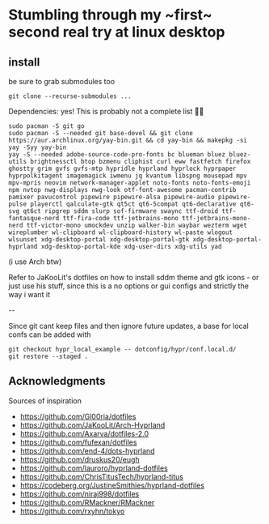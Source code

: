 # Stumbling through my ~first~ second real try at linux desktop

## install

be sure to grab submodules too
```
git clone --recurse-submodules ...
```

Dependencies: yes!
This is probably not a complete list 🤷‍♂
```
sudo pacman -S git go
sudo pacman -S --needed git base-devel && git clone https://aur.archlinux.org/yay-bin.git && cd yay-bin && makepkg -si
yay -Syy yay-bin
yay -S --needed adobe-source-code-pro-fonts bc blueman bluez bluez-utils brightnessctl btop bzmenu cliphist curl eww fastfetch firefox ghostty grim gvfs gvfs-mtp hypridle hyprland hyprlock hyprpaper hyprpolkitagent imagemagick iwmenu jq kvantum libspng mousepad mpv mpv-mpris neovim network-manager-applet noto-fonts noto-fonts-emoji npm nvtop nwg-displays nwg-look otf-font-awesome pacman-contrib pamixer pavucontrol pipewire pipewire-alsa pipewire-audio pipewire-pulse playerctl qalculate-gtk qt5ct qt6-5compat qt6-declarative qt6-svg qt6ct ripgrep sddm slurp sof-firmware swaync ttf-droid ttf-fantasque-nerd ttf-fira-code ttf-jetbrains-mono ttf-jetbrains-mono-nerd ttf-victor-mono umockdev unzip walker-bin waybar wezterm wget wireplumber wl-clipboard wl-clipboard-history wl-paste wlogout wlsunset xdg-desktop-portal xdg-desktop-portal-gtk xdg-desktop-portal-hyprland xdg-desktop-portal-kde xdg-user-dirs xdg-utils yad

```
(i use Arch btw)

Refer to JaKooLit's dotfiles on how to install sddm theme and gtk icons - or just use his stuff, since this is a no options or gui configs and strictly the way i want it

--

Since git cant keep files and then ignore future updates, a base for local confs can be added with
```
git checkout hypr_local_example -- dotconfig/hypr/conf.local.d/
git restore --staged .
```


## Acknowledgments

Sources of inspiration
- https://github.com/Gl00ria/dotfiles
- https://github.com/JaKooLit/Arch-Hyprland
- https://github.com/Axarva/dotfiles-2.0
- https://github.com/fufexan/dotfiles
- https://github.com/end-4/dots-hyprland
- https://github.com/druskus20/eugh
- https://github.com/lauroro/hyprland-dotfiles
- https://github.com/ChrisTitusTech/hyprland-titus
- https://codeberg.org/JustineSmithies/hyprland-dotfiles
- https://github.com/niraj998/dotfiles
- https://github.com/RMackner/RMackner
- https://github.com/rxyhn/tokyo

